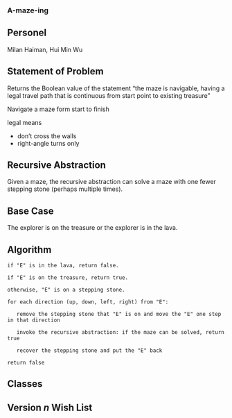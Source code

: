 ### A-maze-ing
## Personel
Milan Haiman, Hui Min Wu
## Statement of Problem
Returns the Boolean value of the statement “the maze is navigable, having a legal travel path that is continuous from start point to existing treasure”

Navigate a maze form start to finish

legal means
- don’t cross the walls
- right-angle turns only

## Recursive Abstraction
Given a maze, the recursive abstraction can solve a maze with one fewer stepping stone (perhaps multiple times).

## Base Case
The explorer is on the treasure or the explorer is in the lava.

## Algorithm
```
if "E" is in the lava, return false.

if "E" is on the treasure, return true.

otherwise, "E" is on a stepping stone.

for each direction (up, down, left, right) from "E":
  
   remove the stepping stone that "E" is on and move the "E" one step in that direction
  
   invoke the recursive abstraction: if the maze can be solved, return true
  
   recover the stepping stone and put the "E" back

return false
```

## Classes
## Version *n* Wish List
